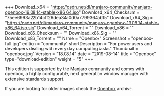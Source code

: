 +++
Download_x64 = "https://osdn.net/dl/manjaro-community/manjaro-openbox-19.08.14-stable-x86_64.iso"
Download_x64_Checksum = "75ee6993a22b14cff26dea34a0d0a7799364ab15"
Download_x64_Sig = "https://osdn.net/dl/manjaro-community/manjaro-openbox-19.08.14-stable-x86_64.iso.sig"
Download_x64_Torrent = ""
Download_x86 = ""
Download_x86_Checksum = ""
Download_x86_Sig = ""
Download_x86_Torrent = ""
Name = "Openbox"
Screenshot = "openbox-full.jpg"
edition = "community"
shortDescription = "For power users and developers dealing with every day computing tasks"
Thumbnail = "openbox.jpg"
Version = "18.08.14"
date = "2019-08-14"
title = "Openbox"
type="download-edition"
weight = "5"
+++

This edition is supported by the Manjaro community and comes with openbox, a highly configurable, next generation window manager with extensive standards support.

If you are looking for older images check the [Openbox](https://osdn.net/projects/manjaro-community/storage/z_release_archive/openbox) archive.

